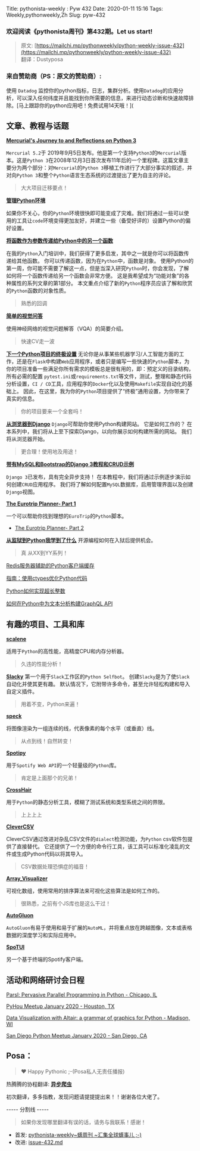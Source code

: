 Title: pythonista-weekly : Pyw 432
Date: 2020-01-11 15:16
Tags: Weekly,pythonweekly,Zh 
Slug: pyw-432

### 欢迎阅读《pythonista周刊》第432期。Let us start!


>原文: [https://mailchi.mp/pythonweekly/python-weekly-issue-432](https://mailchi.mp/pythonweekly/python-weekly-issue-432)  
>翻译：Dustyposa

### 来自赞助商（PS：原文的赞助商）:

使用 `Datadog` 监控你的python指标，日志，集群分析。使用`Datadog`的应用分析，可以深入任何纬度并且能找到你所需要的信息，来进行动态诊断和快速故障排除。[马上跟踪你的python应用吧！免费试用14天哦！](


## 文章、教程与话题

**[Mercurial's Journey to and Reflections on Python 3](https://gregoryszorc.com/blog/2020/01/13/mercurial's-journey-to-and-reflections-on-python-3/)**

`Mercurial 5.2`于 2019年9月5日发布。他是第一个支持`Python3`的`Mercurial`版本。这是`Python 3`在2008年12月3日首次发布11年后的一个里程碑。这篇文章主要分为两个部分：对`Mercurial`的`Python 3`移植工作进行了大部分事实的叙述，并对向`Python 3`和整个`Python`语言生态系统的过渡提出了更为自主的评论。

> 大大项目迁移要点！

**[管理Python环境](https://www.pluralsight.com/tech-blog/managing-python-environments/)**

如果你不关心，你的`Python`环境很快即可能变成了灾难。我们将通过一些可以使用的工具让`code`环境变得更加友好，并建立一些（备受好评的）设置Python的偏好设置。



**[将函数作为参数传递给Python中的另一个函数](https://treyhunner.com/2020/01/passing-functions-as-arguments/)**

在我的`Python`入门培训中，我们获得了更多启发，其中之一就是你可以将函数传递给其他函数。 你可以传递函数，因为在`Python`中，函数是对象。 使用Python的第一周，你可能不需要了解这一点，但是当深入研究`Python`时，你会发现，了解如何将一个函数传递给另一个函数会非常方便。 这是我希望成为“功能对象”的各种属性的系列文章的第1部分。 本文重点介绍了新的`Python`程序员应该了解和欣赏的`Python`函数的对象性质。

> 熟悉的回调

**[简单的视觉问答](https://victorzhou.com/blog/easy-vqa/)**

使用神经网络的视觉问题解答（VQA）的简要介绍。

> 快速CV走一波

**[下一个Python项目的终极设置](https://martinheinz.dev/blog/14)**
无论你是从事某些机器学习/人工智能方面的工作，还是在`Flask`中构建`Web`应用程序，或者只是编写一些快速的`Python`脚本，为你的项目准备一些满足你所有需求的模板总是很有用的，即：预定义的目录结构，所有必需的配置 `pytest.ini`或`requirements.txt`等文件，测试，整理和静态代码分析设置，`CI / CD`工具，应用程序的`Docker`化以及使用`Makefile`实现自动化的基础上。 因此，在这里，我为你的`Python`项目提供了“终极”通用设置，为你带来了真实的信息。

> 你的项目要来一个全套吗！

**[从浏览器到Django](https://www.mattlayman.com/understand-django/browser-to-django/)**
`Django`可帮助你使用Python构建网站。 它是如何工作的？ 在本系列中，我们将从上至下探索Django，以向你展示如何构建所需的网站。 我们将从浏览器开始。

> 更合理！使用地及用途！

**[带有MySQL和Bootstrap的Django 3教程和CRUD示例](https://www.ahmedbouchefra.com/blog/django-3-tutorial-and-crud-example-with-mysql-and-bootstrap/)**

`Django 3`已发布，具有完全异步支持！ 在本教程中，我们将通过示例逐步演示如何创建`CRUD`应用程序。 我们将了解如何配置`MySQL`数据库，启用管理界面以及创建`Django`视图。



**[The Eurotrip Planner- Part 1](https://shreyasgokhale.com/tech-blog/eurotrip-planner-part-1)**

一个可以帮助你找到理想的`EuroTrip`的`Python`脚本。

- [The Eurotrip Planner- Part 2](https://shreyasgokhale.com/tech-blog/eurotrip-planner-part-2)

**[从监狱到Python我学到了什么](https://opensource.com/article/20/1/prison-to-python)**
开源编程如何在入狱后提供机会。

> 真 从XX到YY系列！

[Redis服务器辅助的Python客户端缓存](https://engineering.redislabs.com/posts/redis-assisted-client-side-caching-in-python/)

[指南：使用ctypes优化Python代码](https://samuelstevens.me/writing/optimizing-python-code-with-ctypes)

[Python如何实现超长整数](https://arpitbhayani.me/blogs/super-long-integers)

[如何在Python中为文本分析构建GraphQL API](https://atheros.ai/blog/how-to-build-graphql-api-for-text-analytics-in-python)



## 有趣的项目、工具和库

**[scalene](https://github.com/emeryberger/scalene)**

适用于`Python`的高性能，高精度CPU和内存分析器。

> 久违的性能分析！



**[Slacky](https://github.com/M4cs/Slacky)**
第一个用于`Slack`工作区的`Python Selfbot`。 创建`Slacky`是为了使`Slack`自动化并使其更有趣。 默认情况下，它附带许多命令，甚至允许轻松构建和导入自定义插件。

> 用着不变，Python来遍！

**[speck](https://github.com/lucashadfield/speck)**

将图像渲染为一组连续的线，代表像素的每个水平（或垂直）线。

> 从点到线！自然转变！

**[Spotipy](https://github.com/plamere/spotipy)**

用于`Spotify Web API`的一个轻量级的`Python`库。

> 肯定是上面那个的兄弟！

**[CrossHair](https://github.com/pschanely/CrossHair)**

用于`Python`的静态分析工具，模糊了测试系统和类型系统之间的界限。

> 上上上上



**[CleverCSV](https://github.com/alan-turing-institute/CleverCSV)** 

CleverCSV通过改进对杂乱CSV文件的`dialect`检测功能，为`Python` csv软件包提供了直接替代。 它还提供了一个方便的命令行工具，该工具可以标准化凌乱的文件或生成Python代码以将其导入。

> CSV数据处理恐惧症的福音！



**[Array_Visualizer](https://github.com/Sklyvan/Array_Visualizer)**

可视化数组，使用常用的排序算法来可视化这些算法是如何工作的。

> 很熟悉，之前有个JS库也是这么干过！

**[AutoGluon](https://github.com/awslabs/autogluon)**

`AutoGluon`有易于使用和易于扩展的`AutoML`，并将重点放在跨越图像，文本或表格数据的深度学习和实际应用中。

**[SpoTUI](https://github.com/ceuk/spotui)**

另一个基于终端的Spotify客户端。



## 活动和网络研讨会日程

[Parsl: Pervasive Parallel Programming in Python - Chicago, IL](https://www.meetup.com/PyDataChi/events/267549801/)

[PyHou Meetup January 2020 - Houston, TX](https://www.meetup.com/python-14/events/ndcfkrybccbcc/)

[Data Visualization with Altair: a grammar of graphics for Python - Madison, WI](https://www.meetup.com/PyData-Madison/events/267088359/)

[San Diego Python Meetup January 2020 - San Diego, CA](https://www.meetup.com/pythonsd/events/xrtzkrybccbfc/)

## Posa：

> ❤️ Happy Pythonic ;-(Posa私人无责任播报)  

热腾腾的协程翻译: **[异步爬虫](https://github.com/Dustyposa/goSpider/blob/master/python_advance/%E7%BF%BB%E8%AF%91%E8%AE%A1%E5%88%92/%E5%BC%82%E6%AD%A5%E7%88%AC%E8%99%AB)**

初次翻译，多多指教，发现问题请提提提出来！！谢谢各位大佬了。

----- 分割线 -----

> 如果你发现哪里翻译有误的话，请务与我联系！感谢！
>




- 首发: [pythonista-weekly~蠎周刊 ~汇集全球蠎事儿 ;-)](http://weekly.pychina.org/python-weekly/pyw-432.html)
- 改进: [issue-432.md](https://github.com/PyChina/weekly/blob/master/content/python-weekly/issue#432.md)


